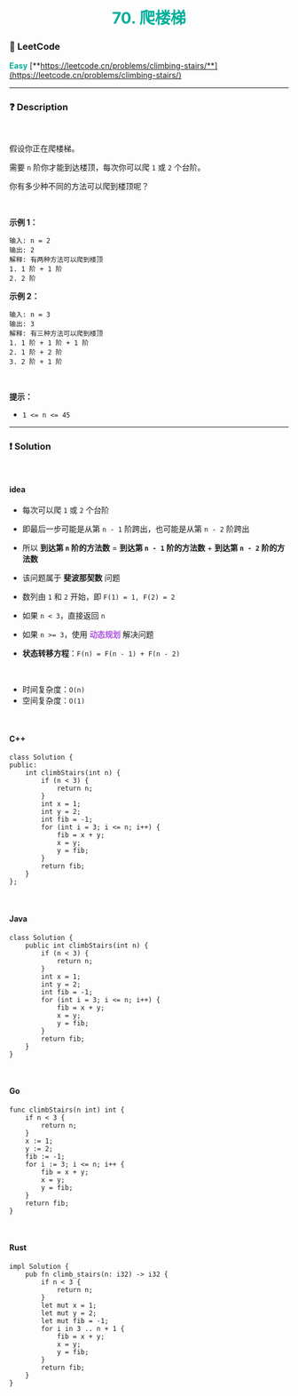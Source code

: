 <h1 style="text-align: center;"> <span style="color: #00AF9B;">70. 爬楼梯</span> </h1>

### 🚀 LeetCode

<base target="_blank">

<span style="color: #00AF9B;">**Easy**</span> [**https://leetcode.cn/problems/climbing-stairs/**](https://leetcode.cn/problems/climbing-stairs/)

---

### ❓ Description

<br/>

假设你正在爬楼梯。

需要 `n` 阶你才能到达楼顶，每次你可以爬 `1` 或 `2` 个台阶。

你有多少种不同的方法可以爬到楼顶呢？

<br/>

**示例 1：**

```
输入: n = 2
输出: 2
解释: 有两种方法可以爬到楼顶
1. 1 阶 + 1 阶
2. 2 阶
```

**示例 2：**

```
输入: n = 3
输出: 3
解释: 有三种方法可以爬到楼顶
1. 1 阶 + 1 阶 + 1 阶
2. 1 阶 + 2 阶
3. 2 阶 + 1 阶
```

<br/>

**提示：**

* `1 <= n <= 45`

---

### ❗ Solution

<br/>

#### idea

* 每次可以爬 `1` 或 `2` 个台阶
* 即最后一步可能是从第 `n - 1` 阶跨出，也可能是从第 `n - 2` 阶跨出
* 所以 **到达第 `n` 阶的方法数** = **到达第 `n - 1` 阶的方法数** + **到达第 `n - 2` 阶的方法数**
* 该问题属于 **斐波那契数** 问题


* 数列由 `1` 和 `2` 开始，即 `F(1) = 1, F(2) = 2`
* 如果 `n < 3`，直接返回 `n`
* 如果 `n >= 3`，使用 <span style="color: #AF52DE;">**动态规划**</span> 解决问题
* **状态转移方程**：`F(n) = F(n - 1) + F(n - 2)`

<br/>

* 时间复杂度：`O(n)`
* 空间复杂度：`O(1)`

<br/>

#### C++

```
class Solution {
public:
    int climbStairs(int n) {
        if (n < 3) {
            return n;
        }
        int x = 1;
        int y = 2;
        int fib = -1;
        for (int i = 3; i <= n; i++) {
            fib = x + y;
            x = y;
            y = fib;
        }
        return fib;
    }
};
```

<br/>

#### Java

```
class Solution {
    public int climbStairs(int n) {
        if (n < 3) {
            return n;
        }
        int x = 1;
        int y = 2;
        int fib = -1;
        for (int i = 3; i <= n; i++) {
            fib = x + y;
            x = y;
            y = fib;
        }
        return fib;
    }
}
```

<br/>

#### Go

```
func climbStairs(n int) int {
    if n < 3 {
        return n;
    }
    x := 1;
    y := 2;
    fib := -1;
    for i := 3; i <= n; i++ {
        fib = x + y;
        x = y;
        y = fib;
    }
    return fib;
}
```

<br/>

#### Rust

```
impl Solution {
    pub fn climb_stairs(n: i32) -> i32 {
        if n < 3 {
            return n;
        }
        let mut x = 1;
        let mut y = 2;
        let mut fib = -1;
        for i in 3 .. n + 1 {
            fib = x + y;
            x = y;
            y = fib;
        }
        return fib;
    }
}
```
